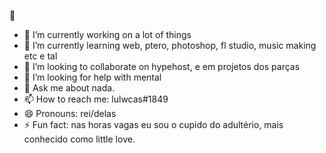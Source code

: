 🚀

- 🔭 I’m currently working on a lot of things
- 🌱 I’m currently learning web, ptero, photoshop, fl studio, music making etc e tal
- 👯 I’m looking to collaborate on hypehost, e em projetos dos parças
- 🤔 I’m looking for help with mental
- 💬 Ask me about nada.
- 📫 How to reach me: lulwcas#1849
- 😄 Pronouns: rei/delas
- ⚡ Fun fact: nas horas vagas eu sou o cupido do adultério, mais conhecido como little love.
